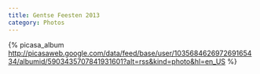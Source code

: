 ```yaml
---
title: Gentse Feesten 2013
category: Photos
---
```


{% picasa_album http://picasaweb.google.com/data/feed/base/user/103568462697269165434/albumid/5903435707841931601?alt=rss&kind=photo&hl=en_US %}
